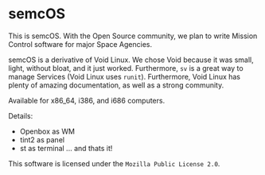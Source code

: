 # semcOS

This is semcOS. With the Open Source community, we plan to write Mission Control software for major Space Agencies. 

semcOS is a derivative of Void Linux. We chose Void because it was small, light, without bloat, and it just worked. Furthermore, `sv` is a great way to manage Services (Void Linux uses `runit`). Furthermore, Void Linux has plenty of amazing documentation, as well as a strong community.

Available for x86_64, i386, and i686 computers. 

Details:
* Openbox as WM
* tint2 as panel
* st as terminal
... and thats it!

This software is licensed under the `Mozilla Public License 2.0`.
